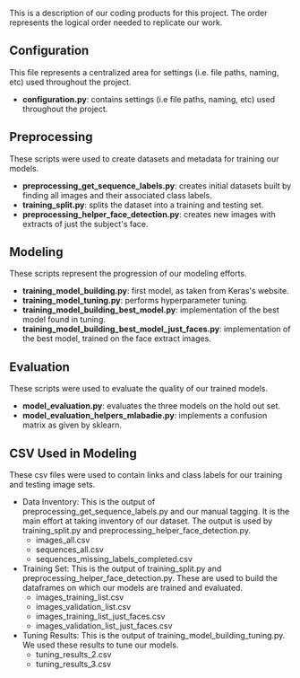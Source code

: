 This is a description of our coding products for this project.  The order represents the logical order needed to replicate our work.

## Configuration
This file represents a centralized area for settings (i.e. file paths, naming, etc) used throughout the project.
* <b>configuration.py</b>:  contains settings (i.e file paths, naming, etc) used throughout the project.

## Preprocessing
These scripts were used to create datasets and metadata for training our models. 
* <b>preprocessing_get_sequence_labels.py</b>: creates initial datasets built by finding all images and their associated class labels.
* <b>training_split.py</b>:  splits the dataset into a training and testing set.
* <b>preprocessing_helper_face_detection.py</b>:  creates new images with extracts of just the subject's face.

## Modeling
These scripts represent the progression of our modeling efforts.
  * <b>training_model_building.py</b>:  first model, as taken from Keras's website.
  * <b>training_model_tuning.py</b>:  performs hyperparameter tuning.
  * <b>training_model_building_best_model.py</b>:  implementation of the best model found in tuning.
  * <b>training_model_building_best_model_just_faces.py</b>:  implementation of the best model, trained on the face extract images.
  
## Evaluation
These scripts were used to evaluate the quality of our trained models.
* <b>model_evaluation.py</b>:  evaluates the three models on the hold out set.
* <b>model_evaluation_helpers_mlabadie.py</b>:  implements a confusion matrix as given by sklearn.

## CSV Used in Modeling
These csv files were used to contain links and class labels for our training and testing image sets.  
* Data Inventory: This is the output of preprocessing_get_sequence_labels.py and our manual tagging.  It is the main effort at taking inventory of our dataset.  The output is used by training_split.py and preprocessing_helper_face_detection.py.
  * images_all.csv
  * sequences_all.csv
  * sequences_missing_labels_completed.csv
* Training Set:  This is the output of training_split.py and preprocessing_helper_face_detection.py.  These are used to build the dataframes on which our models are trained and evaluated.
  * images_training_list.csv
  * images_validation_list.csv
  * images_training_list_just_faces.csv
  * images_validation_list_just_faces.csv
* Tuning Results:  This is the output of training_model_building_tuning.py.  We used these results to tune our models.
  * tuning_results_2.csv
  * tuning_results_3.csv
